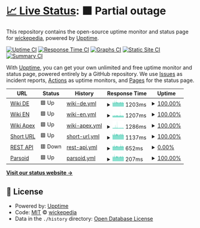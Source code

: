 # [📈 Live Status](https://status.wickepedia.org): <!--live status--> **🟧 Partial outage**

This repository contains the open-source uptime monitor and status page for [wickepedia](https://wickepedia.org), powered by [Upptime](https://github.com/upptime/upptime).

[![Uptime CI](https://github.com/wickepedia/upptime/workflows/Uptime%20CI/badge.svg)](https://github.com/wickepedia/upptime/actions?query=workflow%3A%22Uptime+CI%22)
[![Response Time CI](https://github.com/wickepedia/upptime/workflows/Response%20Time%20CI/badge.svg)](https://github.com/wickepedia/upptime/actions?query=workflow%3A%22Response+Time+CI%22)
[![Graphs CI](https://github.com/wickepedia/upptime/workflows/Graphs%20CI/badge.svg)](https://github.com/wickepedia/upptime/actions?query=workflow%3A%22Graphs+CI%22)
[![Static Site CI](https://github.com/wickepedia/upptime/workflows/Static%20Site%20CI/badge.svg)](https://github.com/wickepedia/upptime/actions?query=workflow%3A%22Static+Site+CI%22)
[![Summary CI](https://github.com/wickepedia/upptime/workflows/Summary%20CI/badge.svg)](https://github.com/wickepedia/upptime/actions?query=workflow%3A%22Summary+CI%22)

With [Upptime](https://upptime.js.org), you can get your own unlimited and free uptime monitor and status page, powered entirely by a GitHub repository. We use [Issues](https://github.com/wickepedia/upptime/issues) as incident reports, [Actions](https://github.com/wickepedia/upptime/actions) as uptime monitors, and [Pages](https://status.wickepedia.org) for the status page.

<!--start: status pages-->
<!-- This summary is generated by Upptime (https://github.com/upptime/upptime) -->
<!-- Do not edit this manually, your changes will be overwritten -->
<!-- prettier-ignore -->
| URL | Status | History | Response Time | Uptime |
| --- | ------ | ------- | ------------- | ------ |
| <img alt="" src="https://icons.duckduckgo.com/ip3/de.wickepedia.org.ico" height="13"> [Wiki DE](https://de.wickepedia.org) | 🟩 Up | [wiki-de.yml](https://github.com/wickepedia/status/commits/HEAD/history/wiki-de.yml) | <details><summary><img alt="Response time graph" src="./graphs/wiki-de/response-time-week.png" height="20"> 1203ms</summary><br><a href="https://status.wickepedia.org/history/wiki-de"><img alt="Response time 723" src="https://img.shields.io/endpoint?url=https%3A%2F%2Fraw.githubusercontent.com%2Fwickepedia%2Fstatus%2FHEAD%2Fapi%2Fwiki-de%2Fresponse-time.json"></a><br><a href="https://status.wickepedia.org/history/wiki-de"><img alt="24-hour response time 1159" src="https://img.shields.io/endpoint?url=https%3A%2F%2Fraw.githubusercontent.com%2Fwickepedia%2Fstatus%2FHEAD%2Fapi%2Fwiki-de%2Fresponse-time-day.json"></a><br><a href="https://status.wickepedia.org/history/wiki-de"><img alt="7-day response time 1203" src="https://img.shields.io/endpoint?url=https%3A%2F%2Fraw.githubusercontent.com%2Fwickepedia%2Fstatus%2FHEAD%2Fapi%2Fwiki-de%2Fresponse-time-week.json"></a><br><a href="https://status.wickepedia.org/history/wiki-de"><img alt="30-day response time 1305" src="https://img.shields.io/endpoint?url=https%3A%2F%2Fraw.githubusercontent.com%2Fwickepedia%2Fstatus%2FHEAD%2Fapi%2Fwiki-de%2Fresponse-time-month.json"></a><br><a href="https://status.wickepedia.org/history/wiki-de"><img alt="1-year response time 730" src="https://img.shields.io/endpoint?url=https%3A%2F%2Fraw.githubusercontent.com%2Fwickepedia%2Fstatus%2FHEAD%2Fapi%2Fwiki-de%2Fresponse-time-year.json"></a></details> | <details><summary><a href="https://status.wickepedia.org/history/wiki-de">100.00%</a></summary><a href="https://status.wickepedia.org/history/wiki-de"><img alt="All-time uptime 27.87%" src="https://img.shields.io/endpoint?url=https%3A%2F%2Fraw.githubusercontent.com%2Fwickepedia%2Fstatus%2FHEAD%2Fapi%2Fwiki-de%2Fuptime.json"></a><br><a href="https://status.wickepedia.org/history/wiki-de"><img alt="24-hour uptime 100.00%" src="https://img.shields.io/endpoint?url=https%3A%2F%2Fraw.githubusercontent.com%2Fwickepedia%2Fstatus%2FHEAD%2Fapi%2Fwiki-de%2Fuptime-day.json"></a><br><a href="https://status.wickepedia.org/history/wiki-de"><img alt="7-day uptime 100.00%" src="https://img.shields.io/endpoint?url=https%3A%2F%2Fraw.githubusercontent.com%2Fwickepedia%2Fstatus%2FHEAD%2Fapi%2Fwiki-de%2Fuptime-week.json"></a><br><a href="https://status.wickepedia.org/history/wiki-de"><img alt="30-day uptime 100.00%" src="https://img.shields.io/endpoint?url=https%3A%2F%2Fraw.githubusercontent.com%2Fwickepedia%2Fstatus%2FHEAD%2Fapi%2Fwiki-de%2Fuptime-month.json"></a><br><a href="https://status.wickepedia.org/history/wiki-de"><img alt="1-year uptime 56.60%" src="https://img.shields.io/endpoint?url=https%3A%2F%2Fraw.githubusercontent.com%2Fwickepedia%2Fstatus%2FHEAD%2Fapi%2Fwiki-de%2Fuptime-year.json"></a></details>
| <img alt="" src="https://icons.duckduckgo.com/ip3/en.wickepedia.org.ico" height="13"> [Wiki EN](https://en.wickepedia.org) | 🟩 Up | [wiki-en.yml](https://github.com/wickepedia/status/commits/HEAD/history/wiki-en.yml) | <details><summary><img alt="Response time graph" src="./graphs/wiki-en/response-time-week.png" height="20"> 1207ms</summary><br><a href="https://status.wickepedia.org/history/wiki-en"><img alt="Response time 698" src="https://img.shields.io/endpoint?url=https%3A%2F%2Fraw.githubusercontent.com%2Fwickepedia%2Fstatus%2FHEAD%2Fapi%2Fwiki-en%2Fresponse-time.json"></a><br><a href="https://status.wickepedia.org/history/wiki-en"><img alt="24-hour response time 1123" src="https://img.shields.io/endpoint?url=https%3A%2F%2Fraw.githubusercontent.com%2Fwickepedia%2Fstatus%2FHEAD%2Fapi%2Fwiki-en%2Fresponse-time-day.json"></a><br><a href="https://status.wickepedia.org/history/wiki-en"><img alt="7-day response time 1207" src="https://img.shields.io/endpoint?url=https%3A%2F%2Fraw.githubusercontent.com%2Fwickepedia%2Fstatus%2FHEAD%2Fapi%2Fwiki-en%2Fresponse-time-week.json"></a><br><a href="https://status.wickepedia.org/history/wiki-en"><img alt="30-day response time 1267" src="https://img.shields.io/endpoint?url=https%3A%2F%2Fraw.githubusercontent.com%2Fwickepedia%2Fstatus%2FHEAD%2Fapi%2Fwiki-en%2Fresponse-time-month.json"></a><br><a href="https://status.wickepedia.org/history/wiki-en"><img alt="1-year response time 704" src="https://img.shields.io/endpoint?url=https%3A%2F%2Fraw.githubusercontent.com%2Fwickepedia%2Fstatus%2FHEAD%2Fapi%2Fwiki-en%2Fresponse-time-year.json"></a></details> | <details><summary><a href="https://status.wickepedia.org/history/wiki-en">100.00%</a></summary><a href="https://status.wickepedia.org/history/wiki-en"><img alt="All-time uptime 27.87%" src="https://img.shields.io/endpoint?url=https%3A%2F%2Fraw.githubusercontent.com%2Fwickepedia%2Fstatus%2FHEAD%2Fapi%2Fwiki-en%2Fuptime.json"></a><br><a href="https://status.wickepedia.org/history/wiki-en"><img alt="24-hour uptime 100.00%" src="https://img.shields.io/endpoint?url=https%3A%2F%2Fraw.githubusercontent.com%2Fwickepedia%2Fstatus%2FHEAD%2Fapi%2Fwiki-en%2Fuptime-day.json"></a><br><a href="https://status.wickepedia.org/history/wiki-en"><img alt="7-day uptime 100.00%" src="https://img.shields.io/endpoint?url=https%3A%2F%2Fraw.githubusercontent.com%2Fwickepedia%2Fstatus%2FHEAD%2Fapi%2Fwiki-en%2Fuptime-week.json"></a><br><a href="https://status.wickepedia.org/history/wiki-en"><img alt="30-day uptime 100.00%" src="https://img.shields.io/endpoint?url=https%3A%2F%2Fraw.githubusercontent.com%2Fwickepedia%2Fstatus%2FHEAD%2Fapi%2Fwiki-en%2Fuptime-month.json"></a><br><a href="https://status.wickepedia.org/history/wiki-en"><img alt="1-year uptime 56.61%" src="https://img.shields.io/endpoint?url=https%3A%2F%2Fraw.githubusercontent.com%2Fwickepedia%2Fstatus%2FHEAD%2Fapi%2Fwiki-en%2Fuptime-year.json"></a></details>
| <img alt="" src="https://icons.duckduckgo.com/ip3/wickepedia.org.ico" height="13"> [Wiki Apex](https://wickepedia.org) | 🟩 Up | [wiki-apex.yml](https://github.com/wickepedia/status/commits/HEAD/history/wiki-apex.yml) | <details><summary><img alt="Response time graph" src="./graphs/wiki-apex/response-time-week.png" height="20"> 1286ms</summary><br><a href="https://status.wickepedia.org/history/wiki-apex"><img alt="Response time 687" src="https://img.shields.io/endpoint?url=https%3A%2F%2Fraw.githubusercontent.com%2Fwickepedia%2Fstatus%2FHEAD%2Fapi%2Fwiki-apex%2Fresponse-time.json"></a><br><a href="https://status.wickepedia.org/history/wiki-apex"><img alt="24-hour response time 1157" src="https://img.shields.io/endpoint?url=https%3A%2F%2Fraw.githubusercontent.com%2Fwickepedia%2Fstatus%2FHEAD%2Fapi%2Fwiki-apex%2Fresponse-time-day.json"></a><br><a href="https://status.wickepedia.org/history/wiki-apex"><img alt="7-day response time 1286" src="https://img.shields.io/endpoint?url=https%3A%2F%2Fraw.githubusercontent.com%2Fwickepedia%2Fstatus%2FHEAD%2Fapi%2Fwiki-apex%2Fresponse-time-week.json"></a><br><a href="https://status.wickepedia.org/history/wiki-apex"><img alt="30-day response time 1285" src="https://img.shields.io/endpoint?url=https%3A%2F%2Fraw.githubusercontent.com%2Fwickepedia%2Fstatus%2FHEAD%2Fapi%2Fwiki-apex%2Fresponse-time-month.json"></a><br><a href="https://status.wickepedia.org/history/wiki-apex"><img alt="1-year response time 693" src="https://img.shields.io/endpoint?url=https%3A%2F%2Fraw.githubusercontent.com%2Fwickepedia%2Fstatus%2FHEAD%2Fapi%2Fwiki-apex%2Fresponse-time-year.json"></a></details> | <details><summary><a href="https://status.wickepedia.org/history/wiki-apex">100.00%</a></summary><a href="https://status.wickepedia.org/history/wiki-apex"><img alt="All-time uptime 27.88%" src="https://img.shields.io/endpoint?url=https%3A%2F%2Fraw.githubusercontent.com%2Fwickepedia%2Fstatus%2FHEAD%2Fapi%2Fwiki-apex%2Fuptime.json"></a><br><a href="https://status.wickepedia.org/history/wiki-apex"><img alt="24-hour uptime 100.00%" src="https://img.shields.io/endpoint?url=https%3A%2F%2Fraw.githubusercontent.com%2Fwickepedia%2Fstatus%2FHEAD%2Fapi%2Fwiki-apex%2Fuptime-day.json"></a><br><a href="https://status.wickepedia.org/history/wiki-apex"><img alt="7-day uptime 100.00%" src="https://img.shields.io/endpoint?url=https%3A%2F%2Fraw.githubusercontent.com%2Fwickepedia%2Fstatus%2FHEAD%2Fapi%2Fwiki-apex%2Fuptime-week.json"></a><br><a href="https://status.wickepedia.org/history/wiki-apex"><img alt="30-day uptime 100.00%" src="https://img.shields.io/endpoint?url=https%3A%2F%2Fraw.githubusercontent.com%2Fwickepedia%2Fstatus%2FHEAD%2Fapi%2Fwiki-apex%2Fuptime-month.json"></a><br><a href="https://status.wickepedia.org/history/wiki-apex"><img alt="1-year uptime 56.62%" src="https://img.shields.io/endpoint?url=https%3A%2F%2Fraw.githubusercontent.com%2Fwickepedia%2Fstatus%2FHEAD%2Fapi%2Fwiki-apex%2Fuptime-year.json"></a></details>
| <img alt="" src="https://icons.duckduckgo.com/ip3/wickepedia.org.ico" height="13"> [Short URL](https://wickepedia.org/r/3) | 🟩 Up | [short-url.yml](https://github.com/wickepedia/status/commits/HEAD/history/short-url.yml) | <details><summary><img alt="Response time graph" src="./graphs/short-url/response-time-week.png" height="20"> 1137ms</summary><br><a href="https://status.wickepedia.org/history/short-url"><img alt="Response time 503" src="https://img.shields.io/endpoint?url=https%3A%2F%2Fraw.githubusercontent.com%2Fwickepedia%2Fstatus%2FHEAD%2Fapi%2Fshort-url%2Fresponse-time.json"></a><br><a href="https://status.wickepedia.org/history/short-url"><img alt="24-hour response time 1111" src="https://img.shields.io/endpoint?url=https%3A%2F%2Fraw.githubusercontent.com%2Fwickepedia%2Fstatus%2FHEAD%2Fapi%2Fshort-url%2Fresponse-time-day.json"></a><br><a href="https://status.wickepedia.org/history/short-url"><img alt="7-day response time 1137" src="https://img.shields.io/endpoint?url=https%3A%2F%2Fraw.githubusercontent.com%2Fwickepedia%2Fstatus%2FHEAD%2Fapi%2Fshort-url%2Fresponse-time-week.json"></a><br><a href="https://status.wickepedia.org/history/short-url"><img alt="30-day response time 1149" src="https://img.shields.io/endpoint?url=https%3A%2F%2Fraw.githubusercontent.com%2Fwickepedia%2Fstatus%2FHEAD%2Fapi%2Fshort-url%2Fresponse-time-month.json"></a><br><a href="https://status.wickepedia.org/history/short-url"><img alt="1-year response time 509" src="https://img.shields.io/endpoint?url=https%3A%2F%2Fraw.githubusercontent.com%2Fwickepedia%2Fstatus%2FHEAD%2Fapi%2Fshort-url%2Fresponse-time-year.json"></a></details> | <details><summary><a href="https://status.wickepedia.org/history/short-url">100.00%</a></summary><a href="https://status.wickepedia.org/history/short-url"><img alt="All-time uptime 27.87%" src="https://img.shields.io/endpoint?url=https%3A%2F%2Fraw.githubusercontent.com%2Fwickepedia%2Fstatus%2FHEAD%2Fapi%2Fshort-url%2Fuptime.json"></a><br><a href="https://status.wickepedia.org/history/short-url"><img alt="24-hour uptime 100.00%" src="https://img.shields.io/endpoint?url=https%3A%2F%2Fraw.githubusercontent.com%2Fwickepedia%2Fstatus%2FHEAD%2Fapi%2Fshort-url%2Fuptime-day.json"></a><br><a href="https://status.wickepedia.org/history/short-url"><img alt="7-day uptime 100.00%" src="https://img.shields.io/endpoint?url=https%3A%2F%2Fraw.githubusercontent.com%2Fwickepedia%2Fstatus%2FHEAD%2Fapi%2Fshort-url%2Fuptime-week.json"></a><br><a href="https://status.wickepedia.org/history/short-url"><img alt="30-day uptime 100.00%" src="https://img.shields.io/endpoint?url=https%3A%2F%2Fraw.githubusercontent.com%2Fwickepedia%2Fstatus%2FHEAD%2Fapi%2Fshort-url%2Fuptime-month.json"></a><br><a href="https://status.wickepedia.org/history/short-url"><img alt="1-year uptime 56.62%" src="https://img.shields.io/endpoint?url=https%3A%2F%2Fraw.githubusercontent.com%2Fwickepedia%2Fstatus%2FHEAD%2Fapi%2Fshort-url%2Fuptime-year.json"></a></details>
| <img alt="" src="https://icons.duckduckgo.com/ip3/de.wickepedia.org.ico" height="13"> [REST API](https://de.wickepedia.org/rest.php/v1/page/Main_Page) | 🟥 Down | [rest-api.yml](https://github.com/wickepedia/status/commits/HEAD/history/rest-api.yml) | <details><summary><img alt="Response time graph" src="./graphs/rest-api/response-time-week.png" height="20"> 652ms</summary><br><a href="https://status.wickepedia.org/history/rest-api"><img alt="Response time 326" src="https://img.shields.io/endpoint?url=https%3A%2F%2Fraw.githubusercontent.com%2Fwickepedia%2Fstatus%2FHEAD%2Fapi%2Frest-api%2Fresponse-time.json"></a><br><a href="https://status.wickepedia.org/history/rest-api"><img alt="24-hour response time 638" src="https://img.shields.io/endpoint?url=https%3A%2F%2Fraw.githubusercontent.com%2Fwickepedia%2Fstatus%2FHEAD%2Fapi%2Frest-api%2Fresponse-time-day.json"></a><br><a href="https://status.wickepedia.org/history/rest-api"><img alt="7-day response time 652" src="https://img.shields.io/endpoint?url=https%3A%2F%2Fraw.githubusercontent.com%2Fwickepedia%2Fstatus%2FHEAD%2Fapi%2Frest-api%2Fresponse-time-week.json"></a><br><a href="https://status.wickepedia.org/history/rest-api"><img alt="30-day response time 656" src="https://img.shields.io/endpoint?url=https%3A%2F%2Fraw.githubusercontent.com%2Fwickepedia%2Fstatus%2FHEAD%2Fapi%2Frest-api%2Fresponse-time-month.json"></a><br><a href="https://status.wickepedia.org/history/rest-api"><img alt="1-year response time 331" src="https://img.shields.io/endpoint?url=https%3A%2F%2Fraw.githubusercontent.com%2Fwickepedia%2Fstatus%2FHEAD%2Fapi%2Frest-api%2Fresponse-time-year.json"></a></details> | <details><summary><a href="https://status.wickepedia.org/history/rest-api">0.00%</a></summary><a href="https://status.wickepedia.org/history/rest-api"><img alt="All-time uptime 12.13%" src="https://img.shields.io/endpoint?url=https%3A%2F%2Fraw.githubusercontent.com%2Fwickepedia%2Fstatus%2FHEAD%2Fapi%2Frest-api%2Fuptime.json"></a><br><a href="https://status.wickepedia.org/history/rest-api"><img alt="24-hour uptime 0.00%" src="https://img.shields.io/endpoint?url=https%3A%2F%2Fraw.githubusercontent.com%2Fwickepedia%2Fstatus%2FHEAD%2Fapi%2Frest-api%2Fuptime-day.json"></a><br><a href="https://status.wickepedia.org/history/rest-api"><img alt="7-day uptime 0.00%" src="https://img.shields.io/endpoint?url=https%3A%2F%2Fraw.githubusercontent.com%2Fwickepedia%2Fstatus%2FHEAD%2Fapi%2Frest-api%2Fuptime-week.json"></a><br><a href="https://status.wickepedia.org/history/rest-api"><img alt="30-day uptime 4.67%" src="https://img.shields.io/endpoint?url=https%3A%2F%2Fraw.githubusercontent.com%2Fwickepedia%2Fstatus%2FHEAD%2Fapi%2Frest-api%2Fuptime-month.json"></a><br><a href="https://status.wickepedia.org/history/rest-api"><img alt="1-year uptime 0.00%" src="https://img.shields.io/endpoint?url=https%3A%2F%2Fraw.githubusercontent.com%2Fwickepedia%2Fstatus%2FHEAD%2Fapi%2Frest-api%2Fuptime-year.json"></a></details>
| <img alt="" src="https://icons.duckduckgo.com/ip3/de.wickepedia.org.ico" height="13"> [Parsoid](https://de.wickepedia.org/api.php?action=visualeditor&format=json&paction=parse&page=Main_Page) | 🟩 Up | [parsoid.yml](https://github.com/wickepedia/status/commits/HEAD/history/parsoid.yml) | <details><summary><img alt="Response time graph" src="./graphs/parsoid/response-time-week.png" height="20"> 207ms</summary><br><a href="https://status.wickepedia.org/history/parsoid"><img alt="Response time 122" src="https://img.shields.io/endpoint?url=https%3A%2F%2Fraw.githubusercontent.com%2Fwickepedia%2Fstatus%2FHEAD%2Fapi%2Fparsoid%2Fresponse-time.json"></a><br><a href="https://status.wickepedia.org/history/parsoid"><img alt="24-hour response time 205" src="https://img.shields.io/endpoint?url=https%3A%2F%2Fraw.githubusercontent.com%2Fwickepedia%2Fstatus%2FHEAD%2Fapi%2Fparsoid%2Fresponse-time-day.json"></a><br><a href="https://status.wickepedia.org/history/parsoid"><img alt="7-day response time 207" src="https://img.shields.io/endpoint?url=https%3A%2F%2Fraw.githubusercontent.com%2Fwickepedia%2Fstatus%2FHEAD%2Fapi%2Fparsoid%2Fresponse-time-week.json"></a><br><a href="https://status.wickepedia.org/history/parsoid"><img alt="30-day response time 210" src="https://img.shields.io/endpoint?url=https%3A%2F%2Fraw.githubusercontent.com%2Fwickepedia%2Fstatus%2FHEAD%2Fapi%2Fparsoid%2Fresponse-time-month.json"></a><br><a href="https://status.wickepedia.org/history/parsoid"><img alt="1-year response time 123" src="https://img.shields.io/endpoint?url=https%3A%2F%2Fraw.githubusercontent.com%2Fwickepedia%2Fstatus%2FHEAD%2Fapi%2Fparsoid%2Fresponse-time-year.json"></a></details> | <details><summary><a href="https://status.wickepedia.org/history/parsoid">100.00%</a></summary><a href="https://status.wickepedia.org/history/parsoid"><img alt="All-time uptime 27.42%" src="https://img.shields.io/endpoint?url=https%3A%2F%2Fraw.githubusercontent.com%2Fwickepedia%2Fstatus%2FHEAD%2Fapi%2Fparsoid%2Fuptime.json"></a><br><a href="https://status.wickepedia.org/history/parsoid"><img alt="24-hour uptime 100.00%" src="https://img.shields.io/endpoint?url=https%3A%2F%2Fraw.githubusercontent.com%2Fwickepedia%2Fstatus%2FHEAD%2Fapi%2Fparsoid%2Fuptime-day.json"></a><br><a href="https://status.wickepedia.org/history/parsoid"><img alt="7-day uptime 100.00%" src="https://img.shields.io/endpoint?url=https%3A%2F%2Fraw.githubusercontent.com%2Fwickepedia%2Fstatus%2FHEAD%2Fapi%2Fparsoid%2Fuptime-week.json"></a><br><a href="https://status.wickepedia.org/history/parsoid"><img alt="30-day uptime 100.00%" src="https://img.shields.io/endpoint?url=https%3A%2F%2Fraw.githubusercontent.com%2Fwickepedia%2Fstatus%2FHEAD%2Fapi%2Fparsoid%2Fuptime-month.json"></a><br><a href="https://status.wickepedia.org/history/parsoid"><img alt="1-year uptime 56.62%" src="https://img.shields.io/endpoint?url=https%3A%2F%2Fraw.githubusercontent.com%2Fwickepedia%2Fstatus%2FHEAD%2Fapi%2Fparsoid%2Fuptime-year.json"></a></details>

<!--end: status pages-->

[**Visit our status website →**](https://status.wickepedia.org)

## 📄 License

- Powered by: [Upptime](https://github.com/upptime/upptime)
- Code: [MIT](./LICENSE) © [wickepedia](https://wickepedia.org)
- Data in the `./history` directory: [Open Database License](https://opendatacommons.org/licenses/odbl/1-0/)
